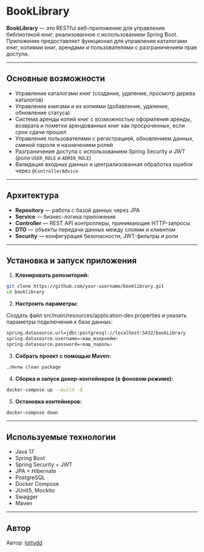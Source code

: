 # BookLibrary

**BookLibrary** — это RESTful веб-приложение для управления библиотекой книг, реализованное с использованием Spring Boot. Приложение предоставляет функционал для управление каталогами книг, копиями книг, арендами и пользователями с разграничением прав доступа.

---

## Основные возможности

- Управление каталогами книг (создание, удаление, просмотр дерева каталогов)
- Управление книгами и их копиями (добавление, удаление, обновление статуса)
- Система аренды копий книг с возможностью оформления аренды, возврата и пометки арендованных книг как просроченных, если срок сдачи прошел
- Управление пользователями с регистрацией, обновлением данных, сменой пароля и назначением ролей
- Разграничение доступа с использованием Spring Security и JWT (роли `USER_ROLE` и `ADMIN_ROLE`)
- Валидация входных данных и централизованная обработка ошибок через `@ControllerAdvice`
---

## Архитектура

- **Repository** — работа с базой данных через JPA
- **Service** — бизнес-логика приложения
- **Controller** — REST API контроллеры, принимающие HTTP-запросы
- **DTO** — объекты передачи данных между слоями и клиентом
- **Security** — конфигурация безопасности, JWT-фильтры и роли
---

## Установка и запуск приложения
1. **Клонировать репозиторий:**
```bash
git clone https://github.com/your-username/booklibrary.git
cd booklibrary
```

2. **Настроить параметры:**
   
Создать файл src/main/resources/application-dev.properties и указать параметры подключения к базе данных:
```bash
spring.datasource.url=jdbc:postgresql://localhost:5432/bookLibrary
spring.datasource.username=<ваш_юзернейм>
spring.datasource.password=<ваш_пароль>
```
3. **Собрать проект с помощью Maven:**
```bash
./mvnw clean package
```
4. **Сборка и запуск докер-контейнеров (в фоновом режиме):**
```bash
docker-compose up --build -d
```
5. **Остановка контейнеров:**
```bash
docker-compose down
```
---

## **Используемые технологии**
- Java 17
- Spring Boot
- Spring Security + JWT
- JPA + Hibernate
- PostgreSQL
- Docker Compose
- JUnit5, Mockito
- Swagger
- Maven
---

## **Автор**
Автор: [lottydd](https://github.com/lottydd)
